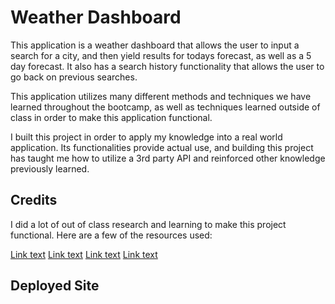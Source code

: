 # Weather Dashboard

This application is a weather dashboard that allows the user to input a search for a city, and then yield results for todays forecast, as well as a 5 day forecast. It also has a search history functionality that allows the user to go back on previous searches.

This application utilizes many different methods and techniques we have learned throughout the bootcamp, as well as techniques learned outside of class in order to make this application functional.

I built this project in order to apply my knowledge into a real world application. Its functionalities provide actual use, and building this project has taught me how to utilize a 3rd party API and reinforced other knowledge previously learned.

## Credits

I did a lot of out of class research and learning to make this project functional. Here are a few of the resources used:

[Link text](https://www.w3schools.com/)
[Link text](https://www.codecademy.com/)
[Link text](https://developer.mozilla.org/en-US/)
[Link text](https://stackoverflow.com/)

## Deployed Site